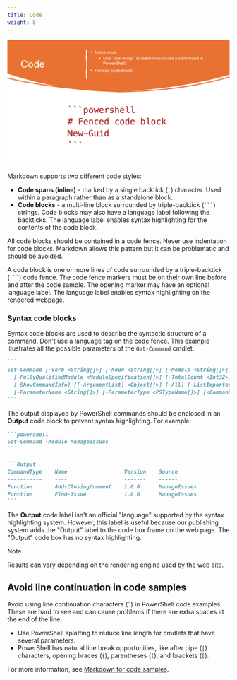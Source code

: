 ```yaml
---
title: Code
weight: 8
---
```


![Code][04]

Markdown supports two different code styles:

- **Code spans (inline)** - marked by a single backtick (`` ` ``) character. Used within a paragraph
  rather than as a standalone block.
- **Code blocks** - a multi-line block surrounded by triple-backtick (`` ``` ``) strings. Code
  blocks may also have a language label following the backticks. The language label enables syntax
  highlighting for the contents of the code block.

All code blocks should be contained in a code fence. Never use indentation for code blocks. Markdown
allows this pattern but it can be problematic and should be avoided.

A code block is one or more lines of code surrounded by a triple-backtick (`` ``` ``) code fence.
The code fence markers must be on their own line before and after the code sample. The opening
marker may have an optional language label. The language label enables syntax highlighting on the
rendered webpage.

### Syntax code blocks

Syntax code blocks are used to describe the syntactic structure of a command. Don't use a language
tag on the code fence. This example illustrates all the possible parameters of the `Get-Command`
cmdlet.

~~~markdown
```
Get-Command [-Verb <String[]>] [-Noun <String[]>] [-Module <String[]>]
  [-FullyQualifiedModule <ModuleSpecification[]>] [-TotalCount <Int32>] [-Syntax]
  [-ShowCommandInfo] [[-ArgumentList] <Object[]>] [-All] [-ListImported]
  [-ParameterName <String[]>] [-ParameterType <PSTypeName[]>] [<CommonParameters>]
```
~~~

The output displayed by PowerShell commands should be enclosed in an **Output** code block to
prevent syntax highlighting. For example:

~~~markdown
```powershell
Get-Command -Module ManageIssues
```

```Output
CommandType    Name                  Version    Source
-----------    ----                  -------    ------
Function       Add-ClosingComment    1.0.0      ManageIssues
Function       Find-Issue            1.0.0      ManageIssues
```
~~~

The **Output** code label isn't an official "language" supported by the syntax highlighting system.
However, this label is useful because our publishing system adds the "Output" label to the code box
frame on the web page. The "Output" code box has no syntax highlighting.

> [!NOTE]
> Results can vary depending on the rendering engine used by the web site.

## Avoid line continuation in code samples

Avoid using line continuation characters (`` ` ``) in PowerShell code examples. These are hard to
see and can cause problems if there are extra spaces at the end of the line.

- Use PowerShell splatting to reduce line length for cmdlets that have several parameters.
- PowerShell has natural line break opportunities, like after pipe (`|`) characters, opening braces
  (`{`), parentheses (`(`), and brackets (`[`).

For more information, see [Markdown for code samples][03].

<!-- link references -->
[03]: https://learn.microsoft.com/powershell/scripting/community/contributing/powershell-style-guidemarkdown-for-code-samples
[04]: slide8.png
